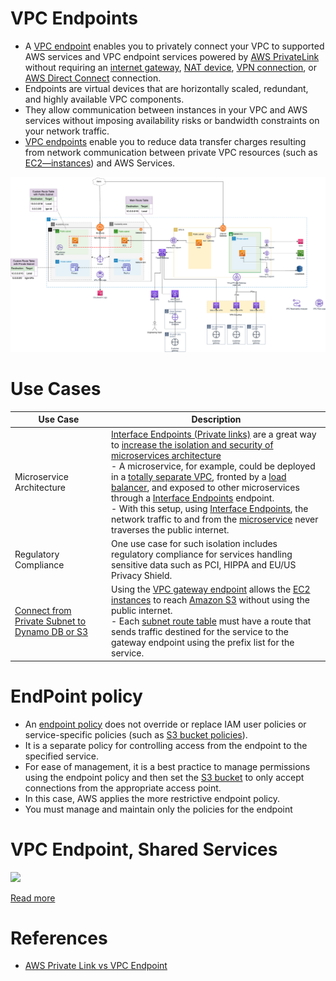 # VPC Endpoints
- A [VPC endpoint](https://docs.aws.amazon.com/whitepapers/latest/aws-privatelink/what-are-vpc-endpoints.html) enables you to privately connect your VPC to supported AWS services and VPC endpoint services powered by [AWS PrivateLink](AWSPrivateLinkTechnology.md) without requiring an [internet gateway](../../InternetGateway.md), [NAT device](../NATDevices), [VPN connection](../../../4_HybridConnectivity/AWSSiteToSiteVPN.md), or [AWS Direct Connect](../../../4_HybridConnectivity/AWSDirectConnect.md) connection.
- Endpoints are virtual devices that are horizontally scaled, redundant, and highly available VPC components. 
- They allow communication between instances in your VPC and AWS services without imposing availability risks or bandwidth constraints on your network traffic.
- [VPC endpoints]() enable you to reduce data transfer charges resulting from network communication between private VPC resources (such as [EC2—instances](../../../../2_Compute/AmazonEC2/Readme.md)) and AWS Services.

![img.png](../../assets/AWS_VPC.png)

# Use Cases

| Use Case                                                                                                                    | Description                                                                                                                                                                                                                                                                                                                                                                                                                                                                                                                                                                                                                                                                                                  |
|-----------------------------------------------------------------------------------------------------------------------------|--------------------------------------------------------------------------------------------------------------------------------------------------------------------------------------------------------------------------------------------------------------------------------------------------------------------------------------------------------------------------------------------------------------------------------------------------------------------------------------------------------------------------------------------------------------------------------------------------------------------------------------------------------------------------------------------------------------|
| Microservice Architecture                                                                                                   | [Interface Endpoints (Private links)](InterfaceVsGatewayEndPoints.md) are a great way to [increase the isolation and security of microservices architecture](../../../../../HLD-System-Designs/5_MicroServices)<br/>- A microservice, for example, could be deployed in a [totally separate VPC](../../Readme.md), fronted by a [load balancer](../../../2_ApplicationNetworking/ElasticLoadBalancer/Readme.md), and exposed to other microservices through a [Interface Endpoints]() endpoint.<br/>- With this setup, using [Interface Endpoints](), the network traffic to and from the [microservice](../../../../../HLD-System-Designs/5_MicroServices) never traverses the public internet. |
| Regulatory Compliance                                                                                                       | One use case for such isolation includes regulatory compliance for services handling sensitive data such as PCI, HIPPA and EU/US Privacy Shield.                                                                                                                                                                                                                                                                                                                                                                                                                                                                                                                                                             |
| [Connect from Private Subnet to Dynamo DB or S3](https://docs.aws.amazon.com/vpc/latest/privatelink/gateway-endpoints.html) | Using the [VPC gateway endpoint](InterfaceVsGatewayEndPoints.md) allows the [EC2 instances](../../../../2_Compute/AmazonEC2/Readme.md) to reach [Amazon S3](../../../../6_FileStorages/3_S3ObjectStorage/Readme.md) without using the public internet. <br/>- Each [subnet route table](../../../../17_Security/2_InfraProtection/VPC/RouteTables.md) must have a route that sends traffic destined for the service to the gateway endpoint using the prefix list for the service.                                                                                                                                                                                      |

# EndPoint policy
- An [endpoint policy](https://docs.aws.amazon.com/vpc/latest/privatelink/vpc-endpoints-access.html) does not override or replace IAM user policies or service-specific policies (such as [S3 bucket policies](../../../../6_FileStorages/3_S3ObjectStorage/Security/BucketPolicy.md)).
- It is a separate policy for controlling access from the endpoint to the specified service.
- For ease of management, it is a best practice to manage permissions using the endpoint policy and then set the [S3 bucket](../../../../6_FileStorages/3_S3ObjectStorage/Readme.md) to only accept connections from the appropriate access point.
- In this case, AWS applies the more restrictive endpoint policy.
- You must manage and maintain only the policies for the endpoint

# VPC Endpoint, Shared Services

![](https://d2908q01vomqb2.cloudfront.net/fc074d501302eb2b93e2554793fcaf50b3bf7291/2020/08/05/VPC-endpoints-3-1024x401.png)

[Read more](https://aws.amazon.com/blogs/architecture/reduce-cost-and-increase-security-with-amazon-vpc-endpoints/)

# References
- [AWS Private Link vs VPC Endpoint](https://stackoverflow.com/questions/66726225/aws-private-link-vs-vpc-endpoint) 